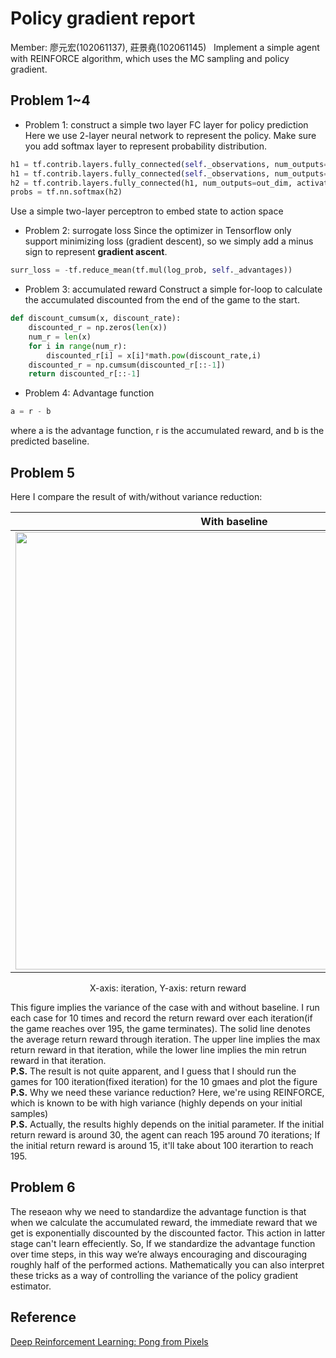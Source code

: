 # Policy gradient report
Member: 廖元宏(102061137), 莊景堯(102061145)   
Implement a simple agent with REINFORCE algorithm, which uses the MC sampling and policy gradient.   

## Problem 1~4

- Problem 1: construct a simple two layer FC layer for policy prediction 
Here we use 2-layer neural network to represent the policy. Make sure you add softmax layer to represent probability distribution.
```python
h1 = tf.contrib.layers.fully_connected(self._observations, num_outputs=hidden_dim, activation_fn=tf.tanh)   
h1 = tf.contrib.layers.fully_connected(self._observations, num_outputs=hidden_dim, activation_fn=tf.tanh)   
h2 = tf.contrib.layers.fully_connected(h1, num_outputs=out_dim, activation_fn=None)
probs = tf.nn.softmax(h2)
```
Use a simple two-layer perceptron to embed state to action space

- Problem 2: surrogate loss
Since the optimizer in Tensorflow only support minimizing loss (gradient descent), so we simply add a minus sign to represent **gradient ascent**.
```python
surr_loss = -tf.reduce_mean(tf.mul(log_prob, self._advantages))
```

- Problem 3: accumulated reward
Construct a simple for-loop to calculate the accumulated discounted from the end of the game to the start.

```python
def discount_cumsum(x, discount_rate):
	discounted_r = np.zeros(len(x))
  	num_r = len(x)
  	for i in range(num_r):
	  	discounted_r[i] = x[i]*math.pow(discount_rate,i)
	discounted_r = np.cumsum(discounted_r[::-1])
  	return discounted_r[::-1]
```   

- Problem 4: Advantage function

```python
a = r - b
```
where a is the advantage function, r is the accumulated reward, and b is the predicted baseline.

## Problem 5

Here I compare the result of with/without variance reduction:  

|With baseline|Wihtout baseline|
|---|---|
|<img src="https://github.com/andrewliao11/homework2/blob/master/with_variance_reduce_max.png?raw=true" width="700">|<img src="https://github.com/andrewliao11/homework2/blob/master/without_variance_reduce_max.png?raw=true" width="700">|
<p align="center">X-axis: iteration, Y-axis: return reward</p>

This figure implies the variance of the case with and without baseline. I run each case for 10 times and record the return reward over each iteration(if the game reaches over 195, the game terminates). The solid line denotes the average return reward through iteration. The upper line implies the max return reward in that iteration, while the lower line implies the min retrun reward in that iteration.   
**P.S.** The result is not quite apparent, and I guess that I should run the games for 100 iteration(fixed iteration) for the 10 gmaes and plot the figure   
**P.S.** Why we need these variance reduction? Here, we're using REINFORCE, which is known to be with high variance (highly depends on your initial samples)   
**P.S.** Actually, the results highly depends on the initial parameter. If the initial return reward is around 30, the agent can reach 195 around 70 iterations; If the initial return reward is around 15, it'll take about 100 iterartion to reach 195.

## Problem 6

The reseaon why we need to standardize the advantage function is that when we calculate the accumulated reward, the immediate reward that we get is exponentially discounted by the discounted factor. This action in latter stage can't learn effeciently. So, If we standardize the advantage function over time steps, in this way we’re always encouraging and discouraging roughly half of the performed actions. Mathematically you can also interpret these tricks as a way of controlling the variance of the policy gradient estimator.

## Reference

[Deep Reinforcement Learning: Pong from Pixels](karpathy.github.io/2016/05/31/rl/)

